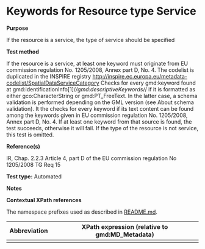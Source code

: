 
# Keywords for Resource type Service

**Purpose**	

If the resource is a service, the type of service should be specified

**Test method**	

If the resource is a service, at least one keyword must originate from EU commission regulation No. 1205/2008, Annex part D, No. 4.
The codelist is duplicated in the INSPIRE registry http://inspire.ec.europa.eu/metadata-codelist/SpatialDataServiceCategory
Checks for every gmd:keyword found at gmd:identificationInfo[1]/*/gmd:descriptiveKeywords/*/ if it is formatted as either gco:CharacterString or gmd:PT_FreeText. 
In the latter case, a schema validation is performed depending on the GML version (see About schema validation). It the checks for every keyword if its text content 
can be found among the keywords given in EU commission regulation No. 1205/2008, Annex part D, No. 4. If at least one keyword from that source is found, the test succeeds, otherwise it will fail.
If the type of the resource is not service, this test is omitted. 

**Reference(s)**	 

IR, Chap. 2.2.3
Article 4, part D of the EU commission regulation No 1205/2008
TG Req 15

**Test type:** Automated

**Notes**

**Contextual XPath references**

The namespace prefixes used as described in [README.md](./README.md#namespaces).

Abbreviation                                   |  XPath expression (relative to gmd:MD_Metadata)
-----------------------------------------------| -------------------------------------------------------------------------
<a name=""></a>   |

